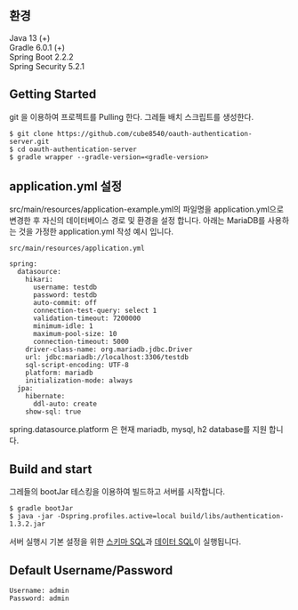 ## 환경
Java 13 (+)  
Gradle 6.0.1 (+)  
Spring Boot 2.2.2  
Spring Security 5.2.1  

## Getting Started
git 을 이용하여 프로젝트를 Pulling 한다. 그레들 배치 스크립트를 생성한다.
```
$ git clone https://github.com/cube8540/oauth-authentication-server.git
$ cd oauth-authentication-server
$ gradle wrapper --gradle-version=<gradle-version>
```

## application.yml 설정
src/main/resources/application-example.yml의 파일명을 application.yml으로 변경한 후 자신의 데이터베이스 경로 및 환경을 설정 합니다.
아래는 MariaDB를 사용하는 것을 가정한 application.yml 작성 예시 입니다.
```
src/main/resources/application.yml

spring:
  datasource:
    hikari:
      username: testdb
      password: testdb
      auto-commit: off
      connection-test-query: select 1
      validation-timeout: 7200000
      minimum-idle: 1
      maximum-pool-size: 10
      connection-timeout: 5000
    driver-class-name: org.mariadb.jdbc.Driver
    url: jdbc:mariadb://localhost:3306/testdb
    sql-script-encoding: UTF-8
    platform: mariadb
    initialization-mode: always
  jpa:
    hibernate:
      ddl-auto: create
    show-sql: true
```
spring.datasource.platform 은 현재 mariadb, mysql, h2 database를 지원 합니다.

## Build and start
그레들의 bootJar 테스킹을 이용하여 빌드하고 서버를 시작합니다.
```
$ gradle bootJar
$ java -jar -Dspring.profiles.active=local build/libs/authentication-1.3.2.jar
```
서버 실행시 기본 설정을 위한 [스키마 SQL](./src/main/resources/schema-h2.sql)과 [데이터 SQL](./src/main/resources/data-h2.sql)이 실행됩니다.

## Default Username/Password
```
Username: admin
Password: admin
```